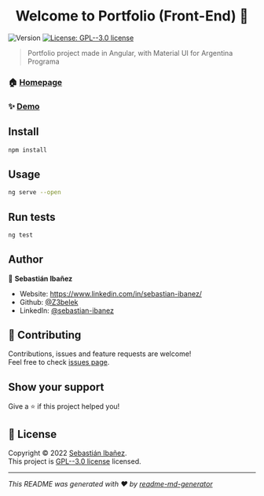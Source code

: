 <h1 align="center">Welcome to Portfolio (Front-End) 👋</h1>
<p>
  <img alt="Version" src="https://img.shields.io/badge/version-v3.0-blue.svg?cacheSeconds=2592000" />
  <a href="https://github.com/Z3belek/Portfolio-AP-FrontEnd/blob/main/LICENSE" target="_blank">
    <img alt="License: GPL--3.0 license" src="https://img.shields.io/badge/License-GPL--3.0 license-yellow.svg" />
  </a>
</p>

> Portfolio project made in Angular, with Material UI for Argentina Programa

### 🏠 [Homepage](https://github.com/Z3belek/Portfolio-AP-FrontEnd)

### ✨ [Demo](https://portfolio-ap-4aab2.web.app/)

## Install

```sh
npm install
```

## Usage

```sh
ng serve --open
```

## Run tests

```sh
ng test
```

## Author

👤 **Sebastián Ibañez**

* Website: https://www.linkedin.com/in/sebastian-ibanez/
* Github: [@Z3belek](https://github.com/Z3belek)
* LinkedIn: [@sebastian-ibanez](https://linkedin.com/in/sebastian-ibanez)

## 🤝 Contributing

Contributions, issues and feature requests are welcome!<br />Feel free to check [issues page](https://github.com/Z3belek/Portfolio-AP-FrontEnd/issues). 

## Show your support

Give a ⭐️ if this project helped you!

## 📝 License

Copyright © 2022 [Sebastián Ibañez](https://github.com/Z3belek).<br />
This project is [GPL--3.0 license](https://github.com/Z3belek/Portfolio-AP-FrontEnd/blob/main/LICENSE) licensed.

***
_This README was generated with ❤️ by [readme-md-generator](https://github.com/kefranabg/readme-md-generator)_
